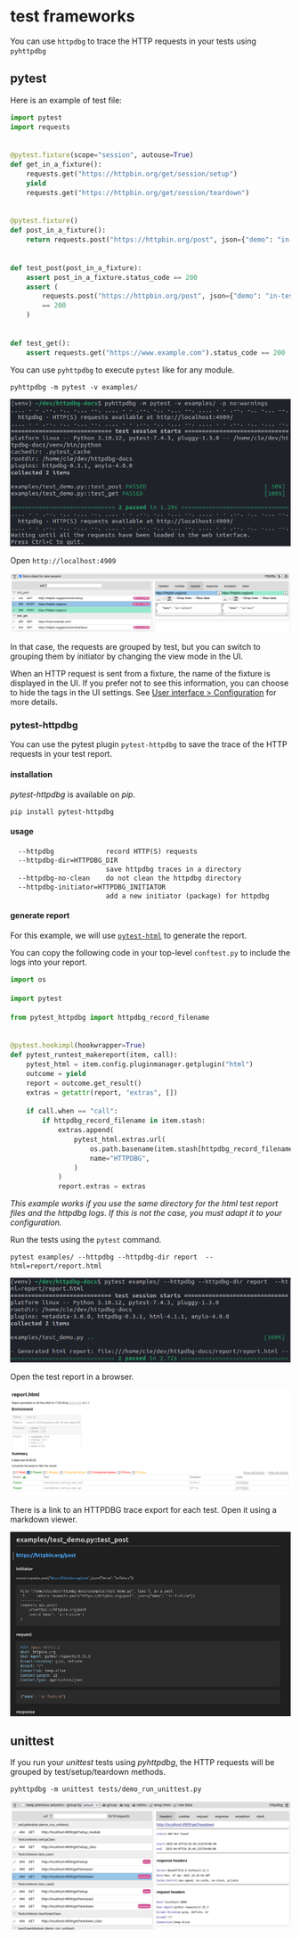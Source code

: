 # test frameworks

You can use `httpdbg` to trace the HTTP requests in your tests using `pyhttpdbg`

## pytest

Here is an example of test file:

```python
import pytest
import requests


@pytest.fixture(scope="session", autouse=True)
def get_in_a_fixture():
    requests.get("https://httpbin.org/get/session/setup")
    yield
    requests.get("https://httpbin.org/get/session/teardown")


@pytest.fixture()
def post_in_a_fixture():
    return requests.post("https://httpbin.org/post", json={"demo": "in-fixture"})


def test_post(post_in_a_fixture):
    assert post_in_a_fixture.status_code == 200
    assert (
        requests.post("https://httpbin.org/post", json={"demo": "in-test"}).status_code
        == 200
    )


def test_get():
    assert requests.get("https://www.example.com").status_code == 200
```

You can use `pyhttpdbg` to execute `pytest` like for any module.

```console
pyhttpdbg -m pytest -v examples/
```

![pyhttpdbg console](img/pytest-1.png)

Open `http://localhost:4909`

![httpdbg web interface](img/pytest-2.png)

In that case, the requests are grouped by test, but you can switch to grouping them by initiator by changing the view mode in the UI.

When an HTTP request is sent from a fixture, the name of the fixture is displayed in the UI. If you prefer not to see this information, you can choose to hide the tags in the UI settings. See [User interface > Configuration](ui.md) for more details.

### pytest-httpdbg

You can use the pytest plugin `pytest-httpdbg` to save the trace of the HTTP requests in your test report.

#### installation

_pytest-httpdbg_ is available on _pip_.

```console
pip install pytest-httpdbg
```

#### usage

```console
  --httpdbg             record HTTP(S) requests
  --httpdbg-dir=HTTPDBG_DIR
                        save httpdbg traces in a directory
  --httpdbg-no-clean    do not clean the httpdbg directory
  --httpdbg-initiator=HTTPDBG_INITIATOR
                        add a new initiator (package) for httpdbg
```

#### generate report

For this example, we will use [`pytest-html`](https://pypi.org/project/pytest-html/) to generate the report.


You can copy the following code in your top-level `conftest.py` to include the logs into your report.

```python
import os

import pytest

from pytest_httpdbg import httpdbg_record_filename


@pytest.hookimpl(hookwrapper=True)
def pytest_runtest_makereport(item, call):
    pytest_html = item.config.pluginmanager.getplugin("html")
    outcome = yield
    report = outcome.get_result()
    extras = getattr(report, "extras", [])

    if call.when == "call":
        if httpdbg_record_filename in item.stash:
            extras.append(
                pytest_html.extras.url(
                    os.path.basename(item.stash[httpdbg_record_filename]),
                    name="HTTPDBG",
                )
            )
            report.extras = extras
```

_This example works if you use the same directory for the html test report files and the httpdbg logs. If this is not the case, you must adapt it to your configuration._

Run the tests using the `pytest` command.

```console
pytest examples/ --httpdbg --httpdbg-dir report  --html=report/report.html
```

![pytest console](img/pytest-report-1.png)

Open the test report in a browser.

![pytest-html](img/pytest-report-2.png)

There is a link to an HTTPDBG trace export for each test. Open it using a markdown viewer.

![httpdbg markdown export](img/pytest-report-3.png)

## unittest

If you run your _unittest_ tests using _pyhttpdbg_, the HTTP requests will be grouped by test/setup/teardown methods.

```console
pyhttpdbg -m unittest tests/demo_run_unittest.py
```

![unittest (httpdbg 1.2.1)](img/unittest-httpdbg121.png)

